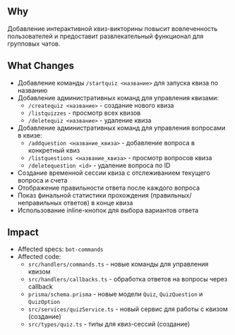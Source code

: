 ## Why
Добавление интерактивной квиз-викторины повысит вовлеченность пользователей и предоставит развлекательный функционал для групповых чатов.

## What Changes
- Добавление команды `/startquiz <название>` для запуска квиза по названию
- Добавление административных команд для управления квизами:
  - `/createquiz <название>` - создание нового квиза
  - `/listquizzes` - просмотр всех квизов
  - `/deletequiz <название>` - удаление квиза
- Добавление административных команд для управления вопросами в квизе:
  - `/addquestion <название_квиза>` - добавление вопроса в конкретный квиз
  - `/listquestions <название_квиза>` - просмотр вопросов квиза
  - `/deletequestion <id>` - удаление вопроса по ID
- Создание временной сессии квиза с отслеживанием текущего вопроса и счета
- Отображение правильности ответа после каждого вопроса
- Показ финальной статистики прохождения (правильных/неправильных ответов) в конце квиза
- Использование inline-кнопок для выбора вариантов ответа

## Impact
- Affected specs: `bot-commands`
- Affected code:
  - `src/handlers/commands.ts` - новые команды для управления квизом
  - `src/handlers/callbacks.ts` - обработка ответов на вопросы через callback
  - `prisma/schema.prisma` - новые модели `Quiz`, `QuizQuestion` и `QuizOption`
  - `src/services/quizService.ts` - новый сервис для работы с квизом (создание)
  - `src/types/quiz.ts` - типы для квиз-сессий (создание)
